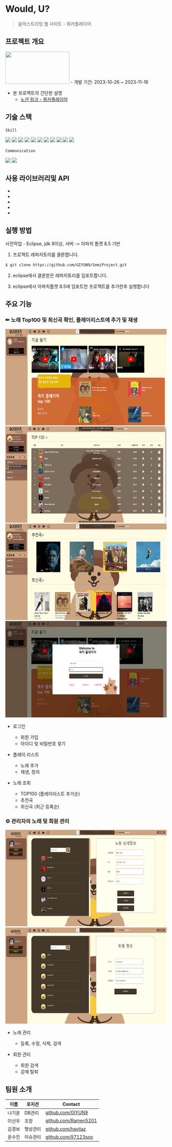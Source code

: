# Would, U?
> 음악스트리밍 웹 사이트 - 쿼카플레이어

## 프로젝트 개요
<img src="./SemiProject/src/main/webapp/resources/images/logo.png" width="200" height="100"/>
- 개발 기간: 2023-10-26 ~ 2023-11-16
  
- 본 프로젝트의 간단한 설명
  - [노션 링크 - 쿼카플레이어](https://www.notion.so/QUOKKA-PLAYER-semiProject-25787e372a1f4244a834a2b54420f28c?pvs=4)

## 기술 스택
`Skill`

<img src="https://img.shields.io/badge/javascript-F7DF1E?style=flat-square&logo=javascript&logoColor=white"/>

<img src="https://img.shields.io/badge/css3-1572B6?style=flat-square&logo=css3&logoColor=white"/>

<img src="https://img.shields.io/badge/html5-E34F26?style=flat-square&logo=html5&logoColor=white"/>

<img src="https://img.shields.io/badge/jquery-0769AD?style=flat-square&logo=jquery&logoColor=white"/>

<img src="https://img.shields.io/badge/bootstrap-05054B?style=flat-square&logo=bootstrap&logoColor=white"/>

<img src="https://camo.githubusercontent.com/587c2237c6d4d94104e33f657a81c6b006e89f77b5afcbdfb86b1bf2e66558d8/68747470733a2f2f6d7962617469732e6f72672f696d616765732f6d7962617469732d6c6f676f2e706e67" width="80"/>

<img src="https://postfiles.pstatic.net/20121022_163/missalz_1350835158178b7DNe_JPEG/%BF%C0%B6%F3%C5%AC.jpg?type=w2" width="80"/>

<img src="https://img.shields.io/badge/eclipseide-525C86?style=flat-square&logo=eclipseide&logoColor=white">

<img src="https://img.shields.io/badge/windows10-0078D6?style=flat-square&logo=windows10&logoColor=white"/>

<img src="https://img.shields.io/badge/apachetomcat-F8DC75?style=flat-square&logo=apachetomcat&logoColor=white">

<img src="https://velog.velcdn.com/images/fagaram112/post/794d276f-75c2-4216-bbf9-b8a0a2518d3e/image.png" width="100">

`Communication`

<img src="https://img.shields.io/badge/github-181717?style=flat-square&logo=github&logoColor=white">

<img src="https://img.shields.io/badge/git-F05032?style=flat-square&logo=git&logoColor=white">


## 사용 라이브러리및 API
-
-
-
-
-

## 실행 방법

사전작업 - Eclipse, jdk 8이상, 서버 -> 아파치 톰캣 8.5 기반

1. 프로젝트 레파지토리를 클론합니다.

```sh
$ git clone https://github.com/GIYUN9/SemiProject.git
```

2. eclipse에서 클론받은 레파지토리를 임포트합니다.

3. eclipse에서 아파치톰캣 8.5에 임포트한 프로젝트를 추가한후 실행합니다

## 주요 기능

### ✏ 노래 Top100 및 최신곡 확인, 플레이리스트에 추가 및 재생  
  <img src="./SemiProject/src/main/webapp/resources/images/main.png" height="300">
  <img src="./SemiProject/src/main/webapp/resources/images/top100.png" height="300">
  <img src="./SemiProject/src/main/webapp/resources/images/new.png" height="300">
  <img src="./SemiProject/src/main/webapp/resources/images/log1.png" height="300">

+ 로그인
  + 회원 가입
  + 아이디 및 비밀번호 찾기

+ 플레이 리스트
  + 노래 추가
  + 재생, 정지

+ 노래 조회
  + TOP100 (플레이리스트 추가순)
  + 추천곡
  + 최신곡 (최근 등록순)

### ⚙ 관리자의 노래 및 회원 관리
  <img src="./SemiProject/src/main/webapp/resources/images/admin1.png" height="300">
  <img src="./SemiProject/src/main/webapp/resources/images/admin2.png" height="300">

+ 노래 관리
  + 등록, 수정, 삭제, 검색

+ 회원 관리
  + 회원 검색
  + 강제 탈퇴

## 팀원 소개

| 이름 | 포지션 | Contact |
| --- | --- | --- |
| 나기윤 | DB관리 |[github.com/GIYUN9](https://github.com/GIYUN9) |
| 이선우 | 조장 | [github.com/Ramen5201](https://github.com/Ramen5201) |
| 김경보 | 형상관리 | [github.com/havitaz](https://github.com/havitaz) |
| 윤수진 | 이슈관리 | [github.com/97123soo](https://github.com/97123soo) |
